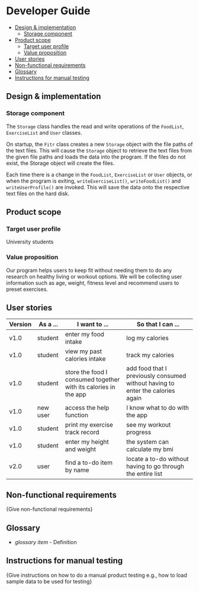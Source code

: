 # Developer Guide

- [Design & implementation](#design--implementation)
    - [Storage component](#storage-component)
- [Product scope](#product-scope)
    - [Target user profile](#target-user-profile)
    - [Value proposition](#value-proposition)
- [User stories](#user-stories)
- [Non-functional requirements](#non-functional-requirements)
- [Glossary](#glossary)
- [Instructions for manual testing](#instructions-for-manual-testing)

## Design & implementation

### Storage component

The `Storage` class handles the read and write operations of the `FoodList`, `ExerciseList` and `User` classes.

On startup, the `Fitr` class creates a new `Storage` object with the file paths of the text files. 
This will cause the `Storage` object to retrieve the text files from the given file paths and loads the data into the program. 
If the files do not exist, the Storage object will create the files.

Each time there is a change in the `FoodList`, `ExerciseList` or `User` objects, or when the program is exiting, `writeExerciseList()`, `writeFoodList()` and `writeUserProfile()` are invoked. 
This will save the data onto the respective text files on the hard disk.

## Product scope
### Target user profile

University students

### Value proposition

Our program helps users to keep fit without needing them to do any research on healthy living or workout options. We will be collecting user information such as age, weight, fitness level and recommend users to preset exercises.


## User stories

|Version| As a ... | I want to ... | So that I can ...|
|--------|----------|---------------|------------------|
|v1.0|student|enter my food intake|log my calories|
|v1.0|student|view my past calories intake|track my calories|
|v1.0|student|store the food I consumed together with its calories in the app|add food that I previously consumed without having to enter the calories again|
|v1.0|new user|access the help function|I know what to do with the app|
|v1.0|student|print my exercise track record|see my workout progress|
|v1.0|student|enter my height and weight|the system can calculate my bmi|
|v2.0|user|find a to-do item by name|locate a to-do without having to go through the entire list|

## Non-functional requirements

{Give non-functional requirements}

## Glossary

* *glossary item* - Definition

## Instructions for manual testing

{Give instructions on how to do a manual product testing e.g., how to load sample data to be used for testing}
